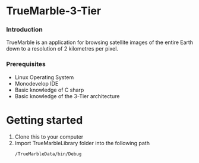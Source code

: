# TrueMarble-3-Tier

<h3>Introduction</h3>
TrueMarble is an application for browsing satellite images of the entire Earth down to a resolution of 2 kilometres per
pixel.

<h3>Prerequisites</h3>
<ul>
  <li>Linux Operating System</li>
  <li>Monodevelop IDE</li>
  <li>Basic knowledge of C sharp </li>
  <li>Basic knowledge of the 3-Tier architecture</li>
</ul>

<h1>Getting started</h1>
<ol>
  <li>Clone this to your computer</li>
  <li>Import TrueMarbleLibrary folder into the following path </li>


  ``` /TrueMarbleData/bin/Debug ```
 

</ol>
